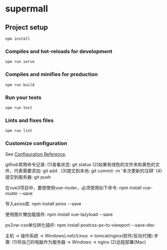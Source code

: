 # supermall

## Project setup
```
npm install
```

### Compiles and hot-reloads for development
```
npm run serve
```

### Compiles and minifies for production
```
npm run build
```

### Run your tests
```
npm run test
```

### Lints and fixes files
```
npm run lint
```

### Customize configuration
See [Configuration Reference](https://cli.vuejs.org/config/).






github常用命令记录:
(1)查看状态:
    git status
(2)如果有绿色的文件夹和黄色的文件，代表需要添加:
    git add .
(3)提交到本地:
    git commit -m '本次更新的注释'
(4)提交到服务器:
    git push



在vue3项目中，要想使用vue-router，必须使用如下命令:
  npm install vue-router --save



导入axios库:
  npm install axios --save



使用图片懒加载插件:
  npm install vue-lazyload --save



px2vw-css单位转化插件:
  npm install postcss-px-to-viewport --save-dev



主机 -> 操作系统 -> Windows(.net)/Linux -> tomcat/nginx(软件/反向代理)
步骤:
  (1)将自己的电脑作为服务器 -> Windows -> nginx
  (2)远程部署(Mac)
